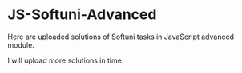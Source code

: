 # JS-Softuni-Advanced

Here are uploaded solutions of Softuni tasks in JavaScript advanced module.

I will upload more solutions in time. 
